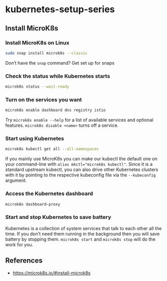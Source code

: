 # kubernetes-setup-series

## Install MicroK8s

### Install MicroK8s on Linux

```sh
sudo snap install microk8s --classic
```
Don’t have the `snap` command? Get set up for snaps

### Check the status while Kubernetes starts

```sh
microk8s status --wait-ready
```

### Turn on the services you want

```sh
microk8s enable dashboard dns registry istio
```

Try `microk8s enable --help` for a list of available services and optional features.
`microk8s disable <name>` turns off a service.

### Start using Kubernetes

```sh
microk8s kubectl get all --all-namespaces
```

If you mainly use MicroK8s you can make our kubectl the default one on your command-line with `alias mkctl="microk8s kubectl"`.
Since it is a standard upstream kubectl,
you can also drive other Kubernetes clusters with it by pointing to the respective kubeconfig file via the `--kubeconfig` argument.

### Access the Kubernetes dashboard

```sh
microk8s dashboard-proxy
```

### Start and stop Kubernetes to save battery

Kubernetes is a collection of system services that talk to each other all the time.
If you don’t need them running in the background then you will save battery by stopping them.
`microk8s start` and `microk8s stop` will do the work for you.


## References

- <https://microk8s.io/#install-microk8s>
